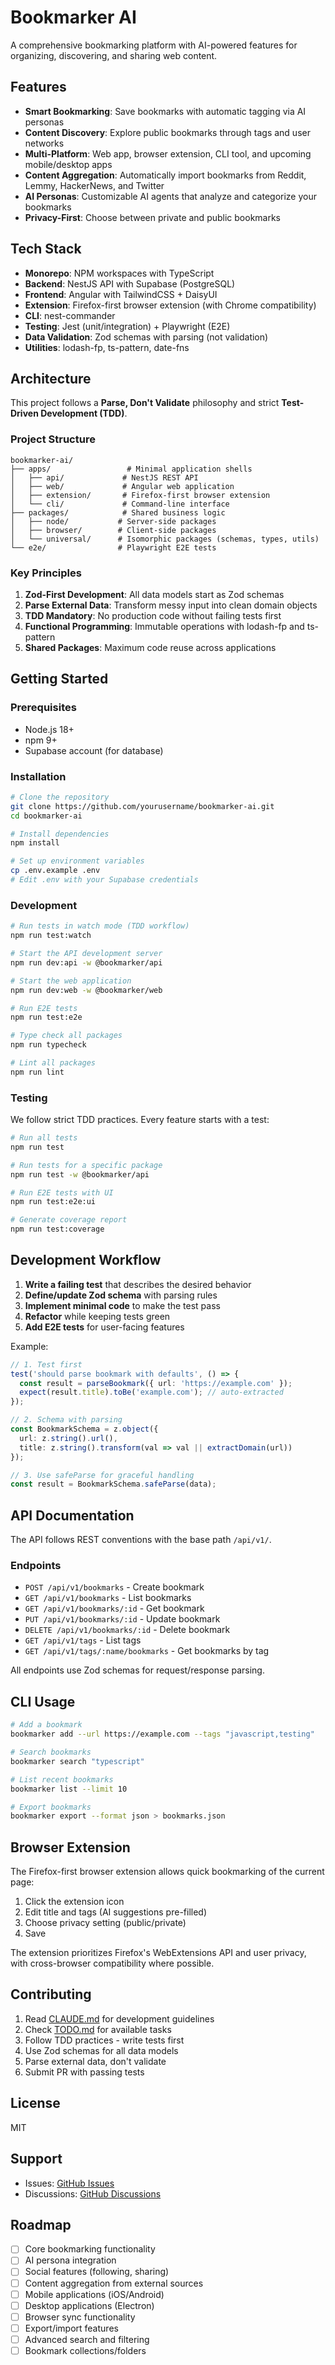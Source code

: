 # Bookmarker AI

A comprehensive bookmarking platform with AI-powered features for organizing, discovering, and sharing web content.

## Features

- **Smart Bookmarking**: Save bookmarks with automatic tagging via AI personas
- **Content Discovery**: Explore public bookmarks through tags and user networks
- **Multi-Platform**: Web app, browser extension, CLI tool, and upcoming mobile/desktop apps
- **Content Aggregation**: Automatically import bookmarks from Reddit, Lemmy, HackerNews, and Twitter
- **AI Personas**: Customizable AI agents that analyze and categorize your bookmarks
- **Privacy-First**: Choose between private and public bookmarks

## Tech Stack

- **Monorepo**: NPM workspaces with TypeScript
- **Backend**: NestJS API with Supabase (PostgreSQL)
- **Frontend**: Angular with TailwindCSS + DaisyUI
- **Extension**: Firefox-first browser extension (with Chrome compatibility)
- **CLI**: nest-commander
- **Testing**: Jest (unit/integration) + Playwright (E2E)
- **Data Validation**: Zod schemas with parsing (not validation)
- **Utilities**: lodash-fp, ts-pattern, date-fns

## Architecture

This project follows a **Parse, Don't Validate** philosophy and strict **Test-Driven Development (TDD)**.

### Project Structure

```
bookmarker-ai/
├── apps/                 # Minimal application shells
│   ├── api/             # NestJS REST API
│   ├── web/             # Angular web application
│   ├── extension/       # Firefox-first browser extension
│   └── cli/             # Command-line interface
├── packages/            # Shared business logic
│   ├── node/           # Server-side packages
│   ├── browser/        # Client-side packages
│   └── universal/      # Isomorphic packages (schemas, types, utils)
└── e2e/                # Playwright E2E tests
```

### Key Principles

1. **Zod-First Development**: All data models start as Zod schemas
2. **Parse External Data**: Transform messy input into clean domain objects
3. **TDD Mandatory**: No production code without failing tests first
4. **Functional Programming**: Immutable operations with lodash-fp and ts-pattern
5. **Shared Packages**: Maximum code reuse across applications

## Getting Started

### Prerequisites

- Node.js 18+
- npm 9+
- Supabase account (for database)

### Installation

```bash
# Clone the repository
git clone https://github.com/yourusername/bookmarker-ai.git
cd bookmarker-ai

# Install dependencies
npm install

# Set up environment variables
cp .env.example .env
# Edit .env with your Supabase credentials
```

### Development

```bash
# Run tests in watch mode (TDD workflow)
npm run test:watch

# Start the API development server
npm run dev:api -w @bookmarker/api

# Start the web application
npm run dev:web -w @bookmarker/web

# Run E2E tests
npm run test:e2e

# Type check all packages
npm run typecheck

# Lint all packages
npm run lint
```

### Testing

We follow strict TDD practices. Every feature starts with a test:

```bash
# Run all tests
npm run test

# Run tests for a specific package
npm run test -w @bookmarker/api

# Run E2E tests with UI
npm run test:e2e:ui

# Generate coverage report
npm run test:coverage
```

## Development Workflow

1. **Write a failing test** that describes the desired behavior
2. **Define/update Zod schema** with parsing rules
3. **Implement minimal code** to make the test pass
4. **Refactor** while keeping tests green
5. **Add E2E tests** for user-facing features

Example:
```typescript
// 1. Test first
test('should parse bookmark with defaults', () => {
  const result = parseBookmark({ url: 'https://example.com' });
  expect(result.title).toBe('example.com'); // auto-extracted
});

// 2. Schema with parsing
const BookmarkSchema = z.object({
  url: z.string().url(),
  title: z.string().transform(val => val || extractDomain(url))
});

// 3. Use safeParse for graceful handling
const result = BookmarkSchema.safeParse(data);
```

## API Documentation

The API follows REST conventions with the base path `/api/v1/`.

### Endpoints

- `POST /api/v1/bookmarks` - Create bookmark
- `GET /api/v1/bookmarks` - List bookmarks
- `GET /api/v1/bookmarks/:id` - Get bookmark
- `PUT /api/v1/bookmarks/:id` - Update bookmark
- `DELETE /api/v1/bookmarks/:id` - Delete bookmark
- `GET /api/v1/tags` - List tags
- `GET /api/v1/tags/:name/bookmarks` - Get bookmarks by tag

All endpoints use Zod schemas for request/response parsing.

## CLI Usage

```bash
# Add a bookmark
bookmarker add --url https://example.com --tags "javascript,testing"

# Search bookmarks
bookmarker search "typescript"

# List recent bookmarks
bookmarker list --limit 10

# Export bookmarks
bookmarker export --format json > bookmarks.json
```

## Browser Extension

The Firefox-first browser extension allows quick bookmarking of the current page:

1. Click the extension icon
2. Edit title and tags (AI suggestions pre-filled)
3. Choose privacy setting (public/private)
4. Save

The extension prioritizes Firefox's WebExtensions API and user privacy, with cross-browser compatibility where possible.

## Contributing

1. Read [CLAUDE.md](./CLAUDE.md) for development guidelines
2. Check [TODO.md](./TODO.md) for available tasks
3. Follow TDD practices - write tests first
4. Use Zod schemas for all data models
5. Parse external data, don't validate
6. Submit PR with passing tests

## License

MIT

## Support

- Issues: [GitHub Issues](https://github.com/yourusername/bookmarker-ai/issues)
- Discussions: [GitHub Discussions](https://github.com/yourusername/bookmarker-ai/discussions)

## Roadmap

- [ ] Core bookmarking functionality
- [ ] AI persona integration
- [ ] Social features (following, sharing)
- [ ] Content aggregation from external sources
- [ ] Mobile applications (iOS/Android)
- [ ] Desktop applications (Electron)
- [ ] Browser sync functionality
- [ ] Export/import features
- [ ] Advanced search and filtering
- [ ] Bookmark collections/folders